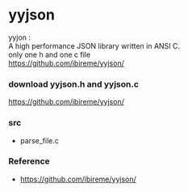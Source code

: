 yyjson
===============


yyjon :  <br/>
A high performance JSON library written in ANSI C.  <br/>
only one h and one c file <br/>
https://github.com/ibireme/yyjson/ <br/>


### download yyjson.h and yyjson.c <br/>
https://github.com/ibireme/yyjson/ <br/>


### src
- parse_file.c  <br/>


### Reference
- https://github.com/ibireme/yyjson/

